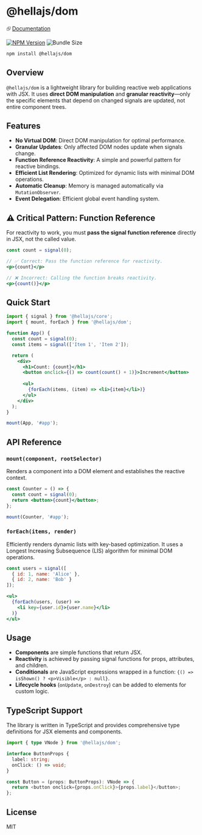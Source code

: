 # @hellajs/dom

⮺ [Documentation](https://hellajs.com/packages/dom)

[![NPM Version](https://img.shields.io/npm/v/@hellajs/dom)](https://www.npmjs.com/package/@hellajs/dom)
![Bundle Size](https://edge.bundlejs.com/badge?q=@hellajs/dom@0.14.7&treeshake=[*])

```bash
npm install @hellajs/dom
```

## Overview

`@hellajs/dom` is a lightweight library for building reactive web applications with JSX. It uses **direct DOM manipulation** and **granular reactivity**—only the specific elements that depend on changed signals are updated, not entire component trees.

## Features

- **No Virtual DOM**: Direct DOM manipulation for optimal performance.
- **Granular Updates**: Only affected DOM nodes update when signals change.
- **Function Reference Reactivity**: A simple and powerful pattern for reactive bindings.
- **Efficient List Rendering**: Optimized for dynamic lists with minimal DOM operations.
- **Automatic Cleanup**: Memory is managed automatically via `MutationObserver`.
- **Event Delegation**: Efficient global event handling system.

## ⚠️ Critical Pattern: Function Reference

For reactivity to work, you must **pass the signal function reference** directly in JSX, not the called value.

```jsx
const count = signal(0);

// ✅ Correct: Pass the function reference for reactivity.
<p>{count}</p>

// ❌ Incorrect: Calling the function breaks reactivity.
<p>{count()}</p>
```

## Quick Start

```jsx
import { signal } from '@hellajs/core';
import { mount, forEach } from '@hellajs/dom';

function App() {
  const count = signal(0);
  const items = signal(['Item 1', 'Item 2']);

  return (
    <div>
      <h1>Count: {count}</h1>
      <button onclick={() => count(count() + 1)}>Increment</button>
      
      <ul>
        {forEach(items, (item) => <li>{item}</li>)}
      </ul>
    </div>
  );
}

mount(App, '#app');
```

## API Reference

### `mount(component, rootSelector)`
Renders a component into a DOM element and establishes the reactive context.

```jsx
const Counter = () => {
  const count = signal(0);
  return <button>{count}</button>;
};

mount(Counter, '#app');
```

### `forEach(items, render)`
Efficiently renders dynamic lists with key-based optimization. It uses a Longest Increasing Subsequence (LIS) algorithm for minimal DOM operations.

```jsx
const users = signal([
  { id: 1, name: 'Alice' },
  { id: 2, name: 'Bob' }
]);

<ul>
  {forEach(users, (user) =>
    <li key={user.id}>{user.name}</li>
  )}
</ul>
```

## Usage

- **Components** are simple functions that return JSX.
- **Reactivity** is achieved by passing signal functions for props, attributes, and children.
- **Conditionals** are JavaScript expressions wrapped in a function: `{() => isShown() ? <p>Visible</p> : null}`.
- **Lifecycle hooks** (`onUpdate`, `onDestroy`) can be added to elements for custom logic.

## TypeScript Support

The library is written in TypeScript and provides comprehensive type definitions for JSX elements and components.

```typescript
import { type VNode } from '@hellajs/dom';

interface ButtonProps {
  label: string;
  onClick: () => void;
}

const Button = (props: ButtonProps): VNode => {
  return <button onclick={props.onClick}>{props.label}</button>;
};
```

## License

MIT
